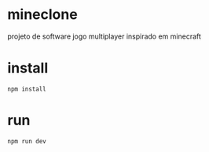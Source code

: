 # mineclone
projeto de software jogo multiplayer  inspirado em minecraft


# install
```
npm install 
```


# run
```
npm run dev
```
